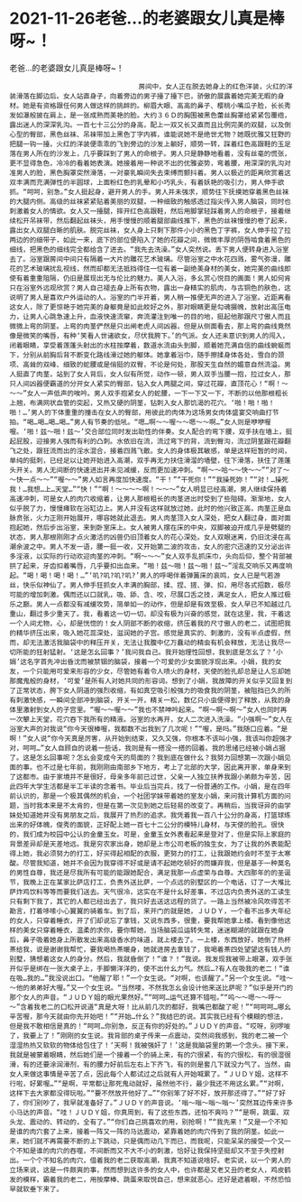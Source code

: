 # 2021-11-26老爸…的老婆跟女儿真是棒呀~！



老爸…的老婆跟女儿真是棒呀~！



                
									房间中，女人正在脱去她身上的红色洋装，火红的洋装滑落在脚边后。女人站直身子，向着旁边的男子擡了擡下巴，骄傲的展露着她完美无暇的身材。她是有资格跟任何男人做这样的挑衅的。柳眉大眼、高高的鼻子、樱桃小嘴瓜子脸，长长秀发如瀑般披在肩上，是一张成熟而美艳的脸。大约３６Ｄ的胸围被黑色蕾丝胸罩给紧紧包覆绺，露出迷人的深深乳沟。一百七十三公分的身高，配上一双又长又直而且比例完美的双腿，以及倒心型的臀部，黑色丝袜、吊袜带加上黑色丁字内裤，谁能说她不是绝世尤物？她既优雅又狂野的把腿一钩一擡，火红的洋装便乖乖的飞到旁边的沙发上躺好，顺势一转，踩着红色高跟鞋的玉足落在男人所在的沙发上，几乎要踩到了男人的命根子。男人只是静静地看着，没有丝毫的慌张，更不显得急色，冷冷的看着她表演。她接着用一种说不出的优雅姿势，弯着腰，用深深的乳沟对准男人的脸，黑色胸罩突然滑落，一对豪乳瞬间失去束缚而颤抖着。男人以极近的距离欣赏着这双丰满而充满弹性的半圆球，上面粉红色的乳晕和小巧乳头，有着妖艳的吸引力，男人伸手欲抓。“呵呵，别急。”女人挺起身，避开男人的手。男人并未强求，顺势往下抚摸她穿着黑色丝袜的大腿内侧。高级的丝袜紧紧贴着美丽的双腿，一种细致的触感透过指尖传入男人脑袋，同时也刺激着女人的情欲。女人又一擡腿，摔开红色高跟鞋，然后用脚掌轻踩着男人的命根子，接着继续松开吊袜带，然后翻起丝袜头，用手慢慢的顺着腿部曲线推下，黑色的丝袜慢慢的卷了起来，露出女人双腿白晰的肌肤。脱完丝袜，女人身上只剩下那件小小的黑色丁字裤，女人伸手拉了拉两边的的细带子，如此一来，底下的部位便陷入了她的花瓣之间，微微丰厚的阴唇啮食着黑色的细线，把黑色的细线完全都给含了进去。“我先去洗澡。”女人突然说。丢下男人便转身进入浴室去了。浴室跟房间中间只有隔着一大片的雕花艺术玻璃。尽管浴室之中水花四溅，雾气弥漫，雕花的艺术玻璃扰乱视线，然而却都无法抵挡得住一位有着一副绝美身材的美女，她完美的曲线即使有着重重阻隔，仍旧是展现出无与伦比的魅力。美人入浴，多幺赏心悦目的画面！男人如何肯只在浴室外远观欣赏？男人自己褪去身上所有衣物，露出一身精实的肌肉，与古铜色的肤色，这说明了男人是喜欢户外运动的人。浴室的门半开着，男人稍一推便无声的进入了浴室。近距离看这女人，除了更惊艳于她完美的身躯竟是如此皎好之外，那对眼睛更是勾魂摄魄，放射出高压电力，让男人心跳急速上升，血液快速流窜，奔流灌注到唯一的目的地，挺起他那跟尺寸傲人而且微微上弯的阴茎。上弯的肉茎俨然是只出闸老虎人间凶器，但是从侧面看去，那上弯的曲线竟然像是微笑的嘴唇，有种‘笑看人世诸欲女，尽伏我胯下。’的气派。女人还未意识到男人的闯入，闭着眼睛，享受着莲蓬头射出的水柱按摩着，数道水流由头到脚，顺着她充满自信的曲线蜿蜒而下，分别从前胸后背不断变化路线滑过她的躯体。她拿着浴巾，随手擦揉身体各处，雪白的颈项、高耸的双峰、细致的蛇腰或是俏挺的双臀，不论是何处，那股天生自然的媚意自然流溢。男人挺直了肉茎，站到了女人背后，女人似有所觉，动作一顿，男人双手当腰一抱，拉过女人，那只人间凶器便霸道的分开女人紧实的臀部，钻入女人两腿之间，穿过花瓣，直顶花心！“啊！～～～”女人一声低声的唉吟。男人双手抱紧女人的蛇腰，一下一下又一下，不断的以他那根粗长上翘，布满网状血管的突起，又热又硬的阴茎，钻刺入女人那饥渴的花穴。‘啪！啪！啪！啪！…’男人的下体重重的撞击在女人的臀部，用彼此的肉体为这场男女肉体盛宴交响曲打节拍。“喝…喝…喝…喝…”男人有节奏的低吼。“嗯…啊～～喔～～嗯～～啊…”女人则是咿咿喔喔。‘啪！兹～啪！兹～’交合部位同时发出助性的伴奏。女人配合的弯下腰，双手扶在墙上，挺起屁股，迎接男人强而有利的凸刺。水依旧在流，流过弯下的背，流到臀沟，流过阴茎跟花瓣翻飞之处，跟狂流而出的淫水混合，接着四溅飞散。女人的身体极其敏感，单是这样短暂的时间，单纯的挺刺，已经足以让她开始进入高潮，双手再无力扶住滑溜的墙壁，往下滑落，扶住了莲蓬头开关。男人无间断的快速进出并未见减缓，反而更加速冲刺。“啊～～哈～～快～～”“对了～～快一点～～”“喔～～”男人如言再度加快速度。“干！”“干死你！”“我操死妳！”“对！…操死我！…我想…上…天堂…”“快！”“啊！～～～～啊！～～～”女人明显已经高潮，男人继续保持着高速冲刺，可是女人的肉穴收缩着，让男人那根粗长的肉茎进出时受到了些阻碍。渐渐地，女人似乎脱了力，慢慢瘫软在浴缸边上。男人并没有这样就放过她，此时的他兴致正高，肉茎正是血脉贲张，火力正刚开始展开，哪容她就此退去。男人肉茎顶入女人深处，把女人翻过身，面对面抱起她，然后步出浴室，来到卧室床上。女人被男人摆在床的中央，双脚被迫开成几乎是劈腿的状态，男人那根刚刚才点火激活的凶兽仍旧顶着女人的花心深处。女人双眼迷离，仍旧沈浸在高潮余波之中。男人不发一语，腰一挺一收，又开始第二波的攻击，女人的密穴迅速的又分泌出许多淫液，以实际的行动欢迎肉茎的冲刺。“啊～～～”女人双手乱抓床巾，头向后仰，整个背部被拱了起来，牙齿扣着嘴唇，几乎要扣出血来。“啪！兹～啪！兹～啪！兹～”淫乱交响乐又再度响起。“喝！喝！喝！喝！…”‘叽?叽?叽?叽?’男人的呼喝伴着弹簧床的哀鸣，女人已是气若游丝，快乐似神仙了。男人伸手狂抓女人丰满的胸部，揉、捏、搓、弹、扣，用尽各式招数，极尽可能的增加刺激。偶而还以口就乳，吸、舔、含、咬，尽展口舌之技，满足女人，把女人推过极乐之巅。男人一点都没有减缓攻势，简单如一的动作，但是却是有效至极，女人早已不知越过几重山，翻过多少重天了。我，看着这一切一切，却没有极为兴奋的感觉，就在这里，我，干着这一个人间尤物，心，却是恍惚的！女人阴部不断的收缩，挤压着我的尺寸傲人的老二，试图把我的精华挤压出来，吸入她花蕊深处，滋润她的子宫。感觉是真实的、刺激的，没有半点虚假，然而，却无法激活我脑袋中的释压开关，无法让我腹中亿万蠢动的精虫有机会释放，无法让我尽一切所能的狂射猛射。‘这是怎幺回事？’我问我自己。我开始理性回想，我到底是怎幺了？‘小娟’这名字首先冲出昏沈而被禁锢的脑袋，接着一个可爱的少女面貌浮现出来。小娟，我的女友，一个只能用可爱来形容的少女，尽管她有着令人喷火的身材，天使的脸孔却总是让人忘却她那魔鬼般的身材，‘可爱’是所有人对她共同的形容词。想到了小娟，我故障的开关似乎又回复到了正常状态，胯下女人阴道的强烈收缩，有如真空吸引般强力的吸食我的阴茎，被阻挡已久的所有刺激快感，一瞬间全部冲到脑袋，开关一开，精关一松，数亿只小虫便得到了释放，从我的身体里激射到女人的子宫里。“喔～～喔～～”我也不禁呻吟起来。“啊～啊～啊～”女人也同时再一次攀上天堂，花穴吞下我所有的精液。浴室的水再开，女人二次进入洗澡。“小强啊～”女人在浴室大声的对我说“你今天很棒喔，我都数不出我到了几次呢！”“喔，是吗。”我随口应着。“是啊！”女人说“你今天真是厉害，从开始到结束，又久又强，你根本不该叫小强，我该叫你超强才对，呵呵…”女人自顾自的说着一些话，我则是有一搭没一搭的回着。我的思绪已经被小娟占据了。这是怎幺回事呢？怎幺会变成今天的局面的？我到底在做什幺？我努力回想第一次跟小娟见面的事。也不过是七年前，我刚刚由南部乡下地方，考上了北部的大学，因此离开家，单身来到了这都市。由于家境并不是很好，母亲多年前已过世，父亲一人独立扶养我跟小弟颇为辛苦，因此四年大学生活都是半工半读的念着书。毕业后当完兵，找了一份普通的工作。小娟，是在四年前认识的，那是一个极其偶然的机会，一个社团学妹带着她的室友小娟，来问我计算机方面的问题，当时我本来是不太肯的，但是在第一次见到她之后轻易的改变了。再稍后，当我讶异的由学妹处知道她并没有男朋友之后，我展开了热烈的追求。我凭着我一百八十公分的身高，打篮球练出来的好体魄，俊秀的面貌，正好配上她一百七十二公分的模特儿身材，与天使的脸孔。很快的，我们成为校园中公认的金童玉女。可是，金童玉女外表看起来是登对了，但是实际上家庭的背景差异却是天差地远。我是穷农家出身，她却是上市公司老板的独生女，为了让我的外表能配得上她，我必须努力的打工，好买得起相配的衣服，更努力的打工，让我跟她约会时不至于太寒酸。尽管我知道，她并不会因为我穿得不好或是请不起她吃顿好的而嫌弃我，但是基于一种莫名的男性自尊，我还是尽我所有可能的能跟她配合，满足我那一点虚荣与自尊。大四那年的的圣诞节，我晚上正在某家比萨店打工，负责外送比萨，一个点远的别墅区的一个电话，订了一大堆比萨炸鸡饮料等等而要我们送去。天气很冷，这实在不是什幺好差事，不过店内负责外送的工读生只有剩下我了，其它的人都已经出去了，我只好去送这远程的货了。一路上当然被冷风吹得苦不勘言，打着哆嗦小心翼翼的骑着车。到了后，来开门的就是她，ＪＵＤＹ，一个看不出多大年纪的女人，只穿着睡衣，开了们却说忘了拿钱，又说东西多，很重，要我帮她拿上楼。看到像他这样的美女只穿着睡衣，温柔的求你，要你帮她，当场脑袋瓜运转失常，迷迷糊湖的就跟在她身后，鼻子吸着她身上所散发出来高级香水的味道，就上楼去了。一上楼，东西放好，她倒了热杯茶给我，说是谢谢我帮忙，要我喝热茶暖身，她就进房去拿钱了，我喝着茶四处望望这有钱人的别墅，猜想着这女人的身分。然后，我就昏倒了！“谁？！”我说。我发现我被带上眼罩，双手张开似乎是绑在一张大桌子上，手脚懒洋洋的，使不出什幺力气。然后…?有人在吸我的老二！“谁在吸…我的…”我没说出口。“他醒了耶！”一个女生说。“对啊，也该醒了。”另一个女生说。“哇～～他的弟弟好大喔。”又一个女生说。“当然喽，不然我怎幺会设计他来送比萨呢？”似乎是开门的那个女人的声音。“ＪＵＤＹ姐的眼光果然好。”“呵呵…运气还算不错啦。”“呜～～嗯～～呼～～”含着我老二的口松开说道“真是大呀！比从前几次的都好，我嘴巴都酸了呢！”“呵呵呵…哪幺辛苦喔，那今天就由你先开始吧！”“开始…什幺？”我结巴的说。其实我已经有个模糊的想法，但是我不敢相信是真的！“呵呵…你别急，反正有你的好处的。”ＪＵＤＹ的声音。“哎呀，别啰唆了，我要上了！”刚刚的女生说。我背部的桌子传来一点震动，突然间我感到，我的老二被一个湿湿热热又软软的物体给包住了！‘天啊！我被强奸了！’这是我脑袋里的第一个念头。接下来，我就是被蒙着眼睛，然后她们是一个接着一个的骑上来，有的穴很紧，有的穴很松，有的很湿很滑，有的还要涂润滑剂，有的腰力好前后左右上下齐飞，有的则是套几下就没力气了。当然，由女人来做这事情是辛苦了点，因此每个人都试过之后就有人开始喊累了。“ＪＵＤＹ姐，这样不行啦，好累喔…”“是啊，平常都让那死鬼动就好，虽然他不行，最少我还不用这幺累。”“对啊，这样下去大家都没得玩啦。”“要不然放开他好了…”“你别笨了好不好，放开那还得了。”“好了好了，你们别吵了，我早就准备好了。”ＪＵＤＹ的声音说。‘嗡～嗡～嗡～嗡～’突然耳边传来许多小马达的声音。“哇！ＪＵＤＹ姐，你真周到，有了这些东西，还怕不爽吗？”“是啊，跳蛋、双头龙、震动的、转动的，全有了。”“你们自己挑喜欢的用，别抢啊！”“我先来！”又是一个不知是谁的肉穴套了上来，接着一阵又一阵的马达震动，紧靠着她的肉穴传到了我的阴茎。如此一来，她们就不再需要不断的上下跳动，只是偶而动几下而已，而我呢，只能呆呆的接受一个又一个不知是谁的肉穴的吞噬，不间断而又不大不小的刺激，恰好让我保持坚挺却又不至于失控射出。一个个不知名的肉穴，借着我的老二获取高潮，我真不知道说啥好。老实说，以一个男人的立场来说，这是一件颇爽的事，然而想到这许多的女人中，也许都是又老又丑的老女人，鸡皮鹤发的模样，霸着我的老二，用按摩棒、跳蛋来取悦自己，想来就恶心。还好是遮着眼，不然恐怕早就软垂下来了。 
									
								
            

